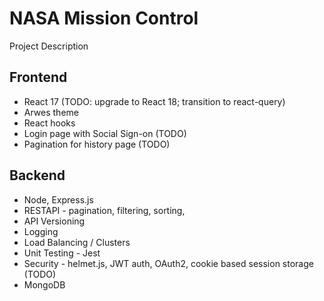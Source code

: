 # NASA Mission Control

Project Description

## Frontend
- React 17 (TODO: upgrade to React 18; transition to react-query)
- Arwes theme
- React hooks
- Login page with Social Sign-on (TODO)
- Pagination for history page (TODO)

## Backend
- Node, Express.js
- RESTAPI - pagination, filtering, sorting,
- API Versioning
- Logging
- Load Balancing / Clusters
- Unit Testing - Jest
- Security - helmet.js, JWT auth, OAuth2, cookie based session storage (TODO)
- MongoDB